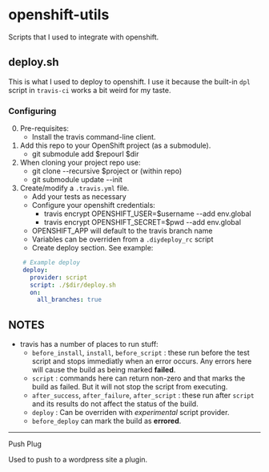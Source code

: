 # openshift-utils

Scripts that I used to integrate with openshift.

## deploy.sh

This is what I used to deploy to openshift.  I use it because
the built-in `dpl` script in `travis-ci` works a bit weird
for my taste.

### Configuring

0. Pre-requisites:
   - Install the travis command-line client.
1. Add this repo to your OpenShift project (as a submodule).
   - git submodule add $repourl $dir
1. When cloning your project repo use:
   - git clone --recursive $project
   or (within repo)
   - git submodule update --init
2. Create/modify a `.travis.yml` file.
   - Add your tests as necessary
   - Configure your openshift credentials:
     - travis encrypt OPENSHIFT_USER=$username --add env.global
     - travis encrypt OPENSHIFT_SECRET=$pwd --add env.global
   - OPENSHIFT_APP will default to the travis branch name
   - Variables can be overriden from a `.diydeploy_rc` script
   - Create deploy section.  See example:

```yaml
    # Example deploy
    deploy:
      provider: script
      script: ./$dir/deploy.sh
      on:
        all_branches: true
```

## NOTES

- travis has a number of places to run stuff:
  - `before_install`, `install`, `before_script` : these run
    before the test script and stops immediatly when an error occurs.
    Any errors here will cause the build as being marked **failed**.
  - `script` : commands here can return non-zero and that marks the build
    as failed.  But it will not stop the script from executing.
  - `after_success`, `after_failure`, `after_script` : these run after
    `script` and its results do not affect the status of the build.
  - `deploy` : Can be overriden with _experimental_ script provider.
  - `before_deploy` can mark the build as **errored**.


* * *

Push Plug

Used to push to a wordpress site a plugin.
